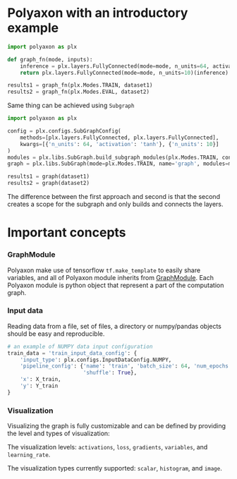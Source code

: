 # Polyaxon with an introductory example

```python
import polyaxon as plx

def graph_fn(mode, inputs):
    inference = plx.layers.FullyConnected(mode=mode, n_units=64, activation='tanh')(inputs)
    return plx.layers.FullyConnected(mode=mode, n_units=10)(inference)

results1 = graph_fn(plx.Modes.TRAIN, dataset1)
results2 = graph_fn(plx.Modes.EVAL, dataset2)
```

Same thing can be achieved using `Subgraph`

```python
import polyaxon as plx

config = plx.configs.SubGraphConfig(
    methods=[plx.layers.FullyConnected, plx.layers.FullyConnected],
    kwargs=[{'n_units': 64, 'activation': 'tanh'}, {'n_units': 10}]
)
modules = plx.libs.SubGraph.build_subgraph_modules(plx.Modes.TRAIN, config)
graph = plx.libs.SubGraph(mode=plx.Modes.TRAIN, name='graph', modules=modules)

results1 = graph(dataset1)
results2 = graph(dataset2)
```

The difference between the first approach and second is that the second creates a scope for the subgraph and only builds and connects the layers.


# Important concepts

### GraphModule

Polyaxon make use of tensorflow `tf.make_template` to easily share variables, and all of Polyaxon module inherits from [GraphModule](/experiments/models).
Each Polyaxon module is python object that represent a part of the computation graph.


### Input data

Reading data from a file, set of files, a directory or numpy/pandas objects should be easy and reproducible.

```python
# an example of NUMPY data input configuration
train_data = 'train_input_data_config': {
    'input_type': plx.configs.InputDataConfig.NUMPY,
    'pipeline_config': {'name': 'train', 'batch_size': 64, 'num_epochs': 5,
                        'shuffle': True},
    'x': X_train,
    'y': Y_train
}
```


### Visualization

Visualizing the graph is fully customizable and can be defined by providing the level and types of visualization:

The visualization levels: `activations`, `loss`, `gradients`, `variables`, and `learning_rate`.

The visualization types currently supported: `scalar`, `histogram`, and `image`.
